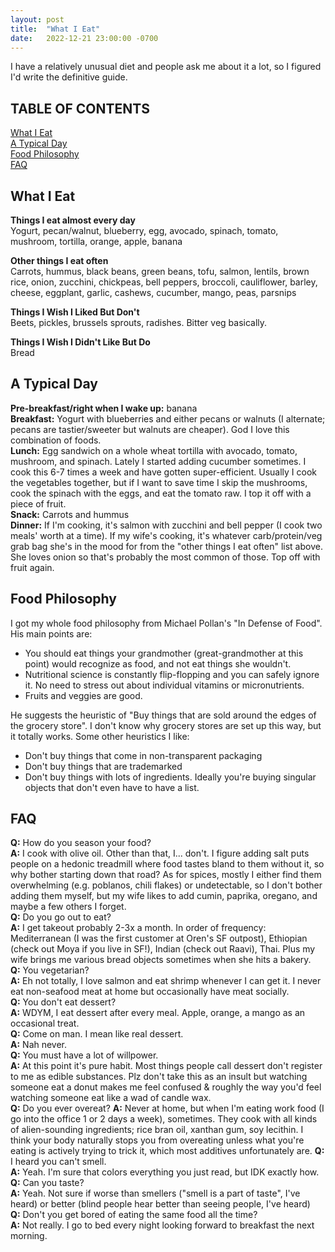 ```yaml
---
layout: post
title:  "What I Eat"
date:   2022-12-21 23:00:00 -0700
---
```


I have a relatively unusual diet and people ask me about it a lot, so I figured I'd write the definitive guide.

## TABLE OF CONTENTS

[What I Eat](#what-i-eat)\
[A Typical Day](#a-typical-day)\
[Food Philosophy](#food-philosophy)\
[FAQ](#faq)

## What I Eat

**Things I eat almost every day**\
Yogurt, pecan/walnut, blueberry, egg, avocado, spinach, tomato, mushroom, tortilla, orange, apple, banana

**Other things I eat often**\
Carrots, hummus, black beans, green beans, tofu, salmon, lentils, brown rice, onion, zucchini, chickpeas, bell peppers, broccoli, cauliflower, barley, cheese, eggplant, garlic, cashews, cucumber, mango, peas, parsnips

**Things I Wish I Liked But Don't**\
Beets, pickles, brussels sprouts, radishes. Bitter veg basically.

**Things I Wish I Didn't Like But Do**\
Bread

## A Typical Day
**Pre-breakfast/right when I wake up:** banana\
**Breakfast:** Yogurt with blueberries and either pecans or walnuts (I alternate; pecans are tastier/sweeter but walnuts are cheaper). God I love this combination of foods.\
**Lunch:** Egg sandwich on a whole wheat tortilla with avocado, tomato, mushroom, and spinach. Lately I started adding cucumber sometimes. I cook this 6-7 times a week and have gotten super-efficient. Usually I cook the vegetables together, but if I want to save time I skip the mushrooms, cook the spinach with the eggs, and eat the tomato raw. I top it off with a piece of fruit.\
**Snack:** Carrots and hummus\
**Dinner:** If I'm cooking, it's salmon with zucchini and bell pepper (I cook two meals' worth at a time). If my wife's cooking, it's whatever carb/protein/veg grab bag she's in the mood for from the "other things I eat often" list above. She loves onion so that's probably the most common of those. Top off with fruit again.

## Food Philosophy

I got my whole food philosophy from Michael Pollan's "In Defense of Food". His main points are:
- You should eat things your grandmother (great-grandmother at this point) would recognize as food, and not eat things she wouldn't.
- Nutritional science is constantly flip-flopping and you can safely ignore it. No need to stress out about individual vitamins or micronutrients.
- Fruits and veggies are good.

He suggests the heuristic of "Buy things that are sold around the edges of the grocery store". I don't know why grocery stores are set up this way, but it totally works. Some other heuristics I like:
- Don't buy things that come in non-transparent packaging
- Don't buy things that are trademarked
- Don't buy things with lots of ingredients. Ideally you're buying singular objects that don't even have to have a list.

## FAQ

**Q:** How do you season your food?\
**A:** I cook with olive oil. Other than that, I... don't. I figure adding salt puts people on a hedonic treadmill where food tastes bland to them without it, so why bother starting down that road? As for spices, mostly I either find them overwhelming (e.g. poblanos, chili flakes) or undetectable, so I don't bother adding them myself, but my wife likes to add cumin, paprika, oregano, and maybe a few others I forget.\
**Q:** Do you go out to eat?\
**A:** I get takeout probably 2-3x a month. In order of frequency: Mediterranean (I was the first customer at Oren's SF outpost), Ethiopian (check out Moya if you live in SF!), Indian (check out Raavi), Thai. Plus my wife brings me various bread objects sometimes when she hits a bakery.\
**Q:** You vegetarian?\
**A:** Eh not totally, I love salmon and eat shrimp whenever I can get it. I never eat non-seafood meat at home but occasionally have meat socially.\
**Q:** You don't eat dessert?\
**A:** WDYM, I eat dessert after every meal. Apple, orange, a mango as an occasional treat.\
**Q:** Come on man. I mean like real dessert.\
**A:** Nah never.\
**Q:** You must have a lot of willpower.\
**A:** At this point it's pure habit. Most things people call dessert don't register to me as edible substances. Plz don't take this as an insult but watching someone eat a donut makes me feel confused & roughly the way you'd feel watching someone eat like a wad of candle wax.\
**Q:** Do you ever overeat?
**A:** Never at home, but when I'm eating work food (I go into the office 1 or 2 days a week), sometimes. They cook with all kinds of alien-sounding ingredients; rice bran oil, xanthan gum, soy lecithin. I think your body naturally stops you from overeating unless what you're eating is actively trying to trick it, which most additives unfortunately are.
**Q:** I heard you can't smell.\
**A:** Yeah. I'm sure that colors everything you just read, but IDK exactly how.\
**Q:** Can you taste?\
**A:** Yeah. Not sure if worse than smellers ("smell is a part of taste", I've heard) or better (blind people hear better than seeing people, I've heard)\
**Q:** Don't you get bored of eating the same food all the time?\
**A:** Not really. I go to bed every night looking forward to breakfast the next morning.